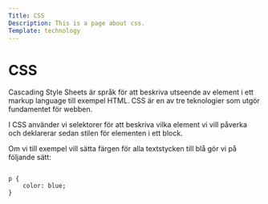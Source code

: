 ```yaml
---
Title: CSS
Description: This is a page about css.
Template: technology
---
```

CSS
==========================

Cascading Style Sheets är språk för att beskriva utseende av element i ett markup language till exempel HTML. CSS är en av tre teknologier som utgör fundamentet för webben.

I CSS använder vi selektorer för att beskriva vilka element vi vill påverka och deklarerar sedan stilen för elementen i ett block.

Om vi till exempel vill sätta färgen för alla textstycken till blå gör vi på följande sätt:

<pre>
<code>
p {
    color: blue;
}
</code>
</pre>



